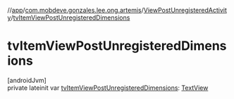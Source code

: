 //[app](../../../index.md)/[com.mobdeve.gonzales.lee.ong.artemis](../index.md)/[ViewPostUnregisteredActivity](index.md)/[tvItemViewPostUnregisteredDimensions](tv-item-view-post-unregistered-dimensions.md)

# tvItemViewPostUnregisteredDimensions

[androidJvm]\
private lateinit var [tvItemViewPostUnregisteredDimensions](tv-item-view-post-unregistered-dimensions.md): [TextView](https://developer.android.com/reference/kotlin/android/widget/TextView.html)
